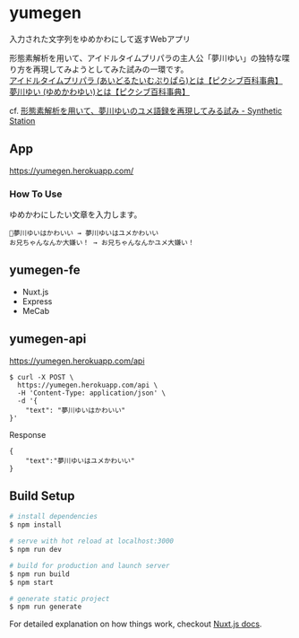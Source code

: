 # yumegen

入力された文字列をゆめかわにして返すWebアプリ

形態素解析を用いて、アイドルタイムプリパラの主人公「夢川ゆい」の独特な喋り方を再現してみようとしてみた試みの一環です。  
[アイドルタイムプリパラ (あいどるたいむぷりぱら)とは【ピクシブ百科事典】](https://dic.pixiv.net/a/%E3%82%A2%E3%82%A4%E3%83%89%E3%83%AB%E3%82%BF%E3%82%A4%E3%83%A0%E3%83%97%E3%83%AA%E3%83%91%E3%83%A9)  
[夢川ゆい (ゆめかわゆい)とは【ピクシブ百科事典】](https://dic.pixiv.net/a/%E5%A4%A2%E5%B7%9D%E3%82%86%E3%81%84)

cf. [形態素解析を用いて、夢川ゆいのユメ語録を再現してみる試み - Synthetic Station](https://syn-station.hatenablog.com/entry/2018/12/22/220050)

## App

https://yumegen.herokuapp.com/

### How To Use

ゆめかわにしたい文章を入力します。

```
夢川ゆいはかわいい → 夢川ゆいはユメかわいい
お兄ちゃんなんか大嫌い！ → お兄ちゃんなんかユメ大嫌い！
```

## yumegen-fe

- Nuxt.js
- Express
- MeCab

## yumegen-api

https://yumegen.herokuapp.com/api

```
$ curl -X POST \
  https://yumegen.herokuapp.com/api \
  -H 'Content-Type: application/json' \
  -d '{
    "text": "夢川ゆいはかわいい"
}'
```

Response

```
{
    "text":"夢川ゆいはユメかわいい"
}
```

## Build Setup

``` bash
# install dependencies
$ npm install

# serve with hot reload at localhost:3000
$ npm run dev

# build for production and launch server
$ npm run build
$ npm start

# generate static project
$ npm run generate
```

For detailed explanation on how things work, checkout [Nuxt.js docs](https://nuxtjs.org).
